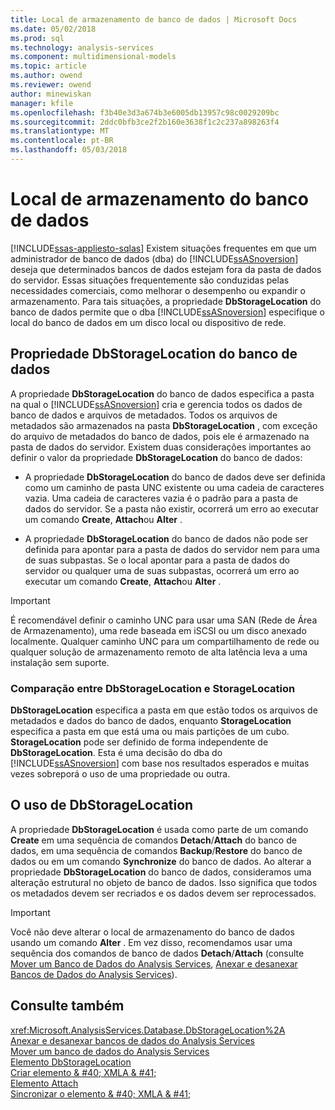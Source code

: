 ```yaml
---
title: Local de armazenamento de banco de dados | Microsoft Docs
ms.date: 05/02/2018
ms.prod: sql
ms.technology: analysis-services
ms.component: multidimensional-models
ms.topic: article
ms.author: owend
ms.reviewer: owend
author: minewiskan
manager: kfile
ms.openlocfilehash: f3b40e3d3a674b3e6005db13957c98c0029209bc
ms.sourcegitcommit: 2ddc0bfb3ce2f2b160e3638f1c2c237a898263f4
ms.translationtype: MT
ms.contentlocale: pt-BR
ms.lasthandoff: 05/03/2018
---
```

# <a name="database-storage-location"></a>Local de armazenamento do banco de dados
[!INCLUDE[ssas-appliesto-sqlas](../../includes/ssas-appliesto-sqlas.md)]
  Existem situações frequentes em que um administrador de banco de dados (dba) do [!INCLUDE[ssASnoversion](../../includes/ssasnoversion-md.md)] deseja que determinados bancos de dados estejam fora da pasta de dados do servidor. Essas situações frequentemente são conduzidas pelas necessidades comerciais, como melhorar o desempenho ou expandir o armazenamento. Para tais situações, a propriedade **DbStorageLocation** do banco de dados permite que o dba [!INCLUDE[ssASnoversion](../../includes/ssasnoversion-md.md)] especifique o local do banco de dados em um disco local ou dispositivo de rede.  
  
## <a name="dbstoragelocation-database-property"></a>Propriedade DbStorageLocation do banco de dados  
 A propriedade **DbStorageLocation** do banco de dados especifica a pasta na qual o [!INCLUDE[ssASnoversion](../../includes/ssasnoversion-md.md)] cria e gerencia todos os dados de banco de dados e arquivos de metadados. Todos os arquivos de metadados são armazenados na pasta **DbStorageLocation** , com exceção do arquivo de metadados do banco de dados, pois ele é armazenado na pasta de dados do servidor. Existem duas considerações importantes ao definir o valor da propriedade **DbStorageLocation** do banco de dados:  
  
-   A propriedade **DbStorageLocation** do banco de dados deve ser definida como um caminho de pasta UNC existente ou uma cadeia de caracteres vazia. Uma cadeia de caracteres vazia é o padrão para a pasta de dados do servidor. Se a pasta não existir, ocorrerá um erro ao executar um comando **Create**, **Attach**ou **Alter** .  
  
-   A propriedade **DbStorageLocation** do banco de dados não pode ser definida para apontar para a pasta de dados do servidor nem para uma de suas subpastas. Se o local apontar para a pasta de dados do servidor ou qualquer uma de suas subpastas, ocorrerá um erro ao executar um comando **Create**, **Attach**ou **Alter** .  
  
> [!IMPORTANT]  
>  É recomendável definir o caminho UNC para usar uma SAN (Rede de Área de Armazenamento), uma rede baseada em iSCSI ou um disco anexado localmente. Qualquer caminho UNC para um compartilhamento de rede ou qualquer solução de armazenamento remoto de alta latência leva a uma instalação sem suporte.  
  
### <a name="dbstoragelocation-compared-to-storagelocation"></a>Comparação entre DbStorageLocation e StorageLocation  
 **DbStorageLocation** especifica a pasta em que estão todos os arquivos de metadados e dados do banco de dados, enquanto **StorageLocation** especifica a pasta em que está uma ou mais partições de um cubo. **StorageLocation** pode ser definido de forma independente de **DbStorageLocation**. Esta é uma decisão do dba do [!INCLUDE[ssASnoversion](../../includes/ssasnoversion-md.md)] com base nos resultados esperados e muitas vezes sobreporá o uso de uma propriedade ou outra.  
  
## <a name="dbstoragelocation-usage"></a>O uso de DbStorageLocation  
 A propriedade **DbStorageLocation** é usada como parte de um comando **Create** em uma sequência de comandos **Detach**/**Attach** do banco de dados, em uma sequência de comandos **Backup**/**Restore** do banco de dados ou em um comando **Synchronize** do banco de dados. Ao alterar a propriedade **DbStorageLocation** do banco de dados, consideramos uma alteração estrutural no objeto de banco de dados. Isso significa que todos os metadados devem ser recriados e os dados devem ser reprocessados.  
  
> [!IMPORTANT]  
>  Você não deve alterar o local de armazenamento do banco de dados usando um comando **Alter** . Em vez disso, recomendamos usar uma sequência dos comandos de banco de dados **Detach**/**Attach** (consulte [Mover um Banco de Dados do Analysis Services](../../analysis-services/multidimensional-models/move-an-analysis-services-database.md), [Anexar e desanexar Bancos de Dados do Analysis Services](../../analysis-services/multidimensional-models/attach-and-detach-analysis-services-databases.md)).  
  
## <a name="see-also"></a>Consulte também  
 <xref:Microsoft.AnalysisServices.Database.DbStorageLocation%2A>   
 [Anexar e desanexar bancos de dados do Analysis Services](../../analysis-services/multidimensional-models/attach-and-detach-analysis-services-databases.md)   
 [Mover um banco de dados do Analysis Services](../../analysis-services/multidimensional-models/move-an-analysis-services-database.md)   
 [Elemento DbStorageLocation](../../analysis-services/xmla/xml-elements-properties/dbstoragelocation-element.md)   
 [Criar elemento & #40; XMLA & #41;](../../analysis-services/xmla/xml-elements-commands/create-element-xmla.md)   
 [Elemento Attach](../../analysis-services/xmla/xml-elements-commands/attach-element.md)   
 [Sincronizar o elemento & #40; XMLA & #41;](../../analysis-services/xmla/xml-elements-commands/synchronize-element-xmla.md)  
  
  
